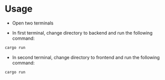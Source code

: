 # Usage

- Open two terminals

- In first terminal, change directory to backend and run the following command:

```sh
cargo run
```

- In second terminal, change directory to frontend and run the following command:

```sh
cargo run
```
